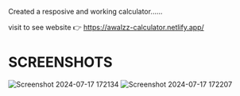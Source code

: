 Created a resposive and working calculator......

visit to see website 👉 https://awalzz-calculator.netlify.app/

<h1>SCREENSHOTS</h1>

![Screenshot 2024-07-17 172134](https://github.com/user-attachments/assets/726f48d3-4b8f-43db-9cd7-03cdfdb118da)
![Screenshot 2024-07-17 172207](https://github.com/user-attachments/assets/b2fb8c8a-0331-4689-8717-e8041f3c903c)


